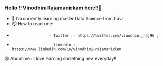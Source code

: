 ### Hello !! Vinodhini Rajamanickam here!!👋

- 🌱 I’m currently learning master Data Science from Guvi 
- 📫 How to reach me: 
-                      - Twitter :- https://twitter.com/vinodhini_raj96 , 
- 
                       - linkedIn :- https://www.linkedin.com/in/vinodhini-rajamanickam


 😄 About me :  I love learning something new everyday!!
<!--
**Vinodhini96/Vinodhini96** is a ✨ _special_ ✨ repository because its `README.md` (this file) appears on your GitHub profile.

Here are some ideas to get you started:

- 🔭 I’m currently working on ...
- 🌱 I’m currently learning ...
- 👯 I’m looking to collaborate on ...
- 🤔 I’m looking for help with ...
- 💬 Ask me about ...
- 📫 How to reach me: ...
- 😄 Pronouns: ...
- ⚡ Fun fact: ...
-->
